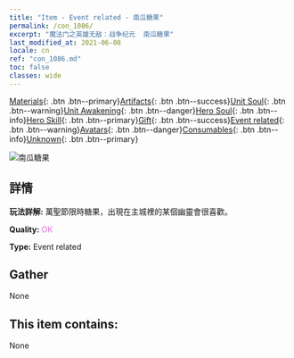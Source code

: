 ```yaml
---
title: "Item - Event related - 南瓜糖果"
permalink: /con_1086/
excerpt: "魔法门之英雄无敌：战争纪元  南瓜糖果"
last_modified_at: 2021-06-08
locale: cn
ref: "con_1086.md"
toc: false
classes: wide
---
```

 [Materials](/ItemsCN/){: .btn .btn--primary}[Artifacts](/ItemsCN/Artifacts/){: .btn .btn--success}[Unit Soul](/ItemsCN/UnitSoul/){: .btn .btn--warning}[Unit Awakening](/ItemsCN/UnitAwakening/){: .btn .btn--danger}[Hero Soul](/ItemsCN/HeroSoul/){: .btn .btn--info}[Hero Skill](/ItemsCN/HeroSkill/){: .btn .btn--primary}[Gift](/ItemsCN/Gift/){: .btn .btn--success}[Event related](/ItemsCN/Events/){: .btn .btn--warning}[Avatars](/ItemsCN/Avatars/){: .btn .btn--danger}[Consumables](/ItemsCN/Consumables/){: .btn .btn--info}[Unknown](/ItemsCN/Unknown/){: .btn .btn--primary}

 ![南瓜糖果](/images/t/i_690012.png)

## 詳情
 **玩法詳解:** 萬聖節限時糖果，出現在主城裡的某個幽靈會很喜歡。

 **Quality:** <span style="color: #DA70D6">OK</span>

 **Type:** Event related

## Gather

  None

## This item contains:

  None

